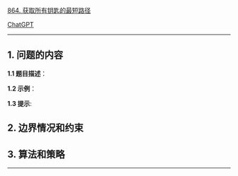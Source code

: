[864. 获取所有钥匙的最短路径](https://leetcode.cn/problems/shortest-path-to-get-all-keys)

[ChatGPT](chat.openai.com)

---

## 1. 问题的内容
**1.1 题目描述**：

**1.2 示例**：

**1.3 提示**:

## 2. 边界情况和约束


## 3. 算法和策略

---


